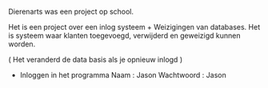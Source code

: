 Dierenarts was een project op school.

Het is een project over een inlog systeem + Weizigingen van databases.
Het is systeem waar klanten toegevoegd, verwijderd en geweizigd kunnen worden.

( Het veranderd de data basis als je opnieuw inlogd )

- Inloggen in het programma
Naam : Jason
Wachtwoord : Jason
